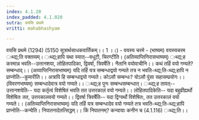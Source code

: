 ```yaml
---
index: 4.1.20
index_padded: 4.1.020
sutra: वयसि प्रथमे
vritti: mahabhashyam

---
```

 वयसि प्रथमे (1294) (5150 सूत्रार्थसाधकवार्तिकम्।। 1 ।।) - वयस्य चरमे - (भाष्यम) वयस्यचरम ःथ्द्य;ति वक्तव्यम्। ःथ्द्य;हापि यथा स्यात्--वधूटी, चिरण्टीति। (अतिव्याप्तिनिरासभाष्यम्) ःथ्द्य;ह कस्मान्न भवति--उत्तानशया, लोहितपादिका, द्विवर्षा, त्रिवर्षेति। नैतानि वयोवाचीनि।। कथं तर्हि वयो गम्यते? सम्बन्धाद्।। (अव्याप्तिनिरासभाष्यम्) यदि तर्हि यत्र सम्बन्धाद्वयो गम्यते तत्र न भवति-ःथ्द्य;ति-ःथ्द्य;हापि न प्राप्नोति--कुमारीति।। अत्रापि हि सम्बन्धाद्वयो गम्यते। कोऽसौ सम्बन्धः? योऽसौ पुंसा सहासम्प्रयोगः।। (विवरणभाष्यम्) सम्बन्धादेवात्र वयो गम्यते।। ःथ्द्य;ह पुनः सम्बन्धसम्बन्धात्। ःथ्द्य;ह तावत्--उत्तानशयेति-- यदा कर्तृत्वं विशेषितं भवति तत उत्तरकालं वयो गम्यते।। लोहितपादिकेति-- यदा बहुव्रीह्यर्थो विशेषितः तत, उत्तरकालवयो गम्यते।। द्विवर्षा त्रिवर्षेति-- यदा द्विग्वर्थो विशेषितः, तत उत्तरकालं वयो गम्यते।। (अतिव्याप्तिनिरासभाष्यम्) यदि तर्हि यत्र सम्बन्धादेव वयो गम्यते तत्र भवति-ःथ्द्य;ति-ःथ्द्य;हापि प्राप्नोति--कन्येति। निपातनादेतत्सिद्धम्।। किं निपातनम्? कन्यायाः कनीन च (4.1.116) ःथ्द्य;ति।। 